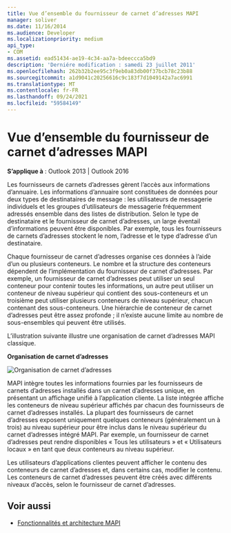 ```yaml
---
title: Vue d’ensemble du fournisseur de carnet d’adresses MAPI
manager: soliver
ms.date: 11/16/2014
ms.audience: Developer
ms.localizationpriority: medium
api_type:
- COM
ms.assetid: ead51434-ae19-4c34-aa7a-bdeeccca5bd9
description: 'Derniére modification : samedi 23 juillet 2011'
ms.openlocfilehash: 262b32b2ee95c3f9eb0a83db00f37bcb78c23b88
ms.sourcegitcommit: a1d9041c20256616c9c183f7d1049142a7ac6991
ms.translationtype: MT
ms.contentlocale: fr-FR
ms.lasthandoff: 09/24/2021
ms.locfileid: "59584149"
---
```

# <a name="mapi-address-book-provider-overview"></a>Vue d’ensemble du fournisseur de carnet d’adresses MAPI
  
**S’applique à** : Outlook 2013 | Outlook 2016 
  
Les fournisseurs de carnets d’adresses gèrent l’accès aux informations d’annuaire. Les informations d’annuaire sont constituées de données pour deux types de destinataires de message : les utilisateurs de messagerie individuels et les groupes d’utilisateurs de messagerie fréquemment adressés ensemble dans des listes de distribution. Selon le type de destinataire et le fournisseur de carnet d’adresses, un large éventail d’informations peuvent être disponibles. Par exemple, tous les fournisseurs de carnets d’adresses stockent le nom, l’adresse et le type d’adresse d’un destinataire.
  
Chaque fournisseur de carnet d’adresses organise ces données à l’aide d’un ou plusieurs conteneurs. Le nombre et la structure des conteneurs dépendent de l’implémentation du fournisseur de carnet d’adresses. Par exemple, un fournisseur de carnet d’adresses peut utiliser un seul conteneur pour contenir toutes les informations, un autre peut utiliser un conteneur de niveau supérieur qui contient des sous-conteneurs et un troisième peut utiliser plusieurs conteneurs de niveau supérieur, chacun contenant des sous-conteneurs. Une hiérarchie de conteneur de carnet d’adresses peut être assez profonde ; il n’existe aucune limite au nombre de sous-ensembles qui peuvent être utilisés.
  
L’illustration suivante illustre une organisation de carnet d’adresses MAPI classique.
  
**Organisation de carnet d’adresses**
  
![Organisation de carnet d’adresses](media/amapi_04.gif "Organisation de carnet d’adresses")
  
MAPI intègre toutes les informations fournies par les fournisseurs de carnets d’adresses installés dans un carnet d’adresses unique, en présentant un affichage unifié à l’application cliente. La liste intégrée affiche les conteneurs de niveau supérieur affichés par chacun des fournisseurs de carnet d’adresses installés. La plupart des fournisseurs de carnet d’adresses exposent uniquement quelques conteneurs (généralement un à trois) au niveau supérieur pour être inclus dans le niveau supérieur du carnet d’adresses intégré MAPI. Par exemple, un fournisseur de carnet d’adresses peut rendre disponibles « Tous les utilisateurs » et « Utilisateurs locaux » en tant que deux conteneurs au niveau supérieur.
  
Les utilisateurs d’applications clientes peuvent afficher le contenu des conteneurs de carnet d’adresses et, dans certains cas, modifier le contenu. Les conteneurs de carnet d’adresses peuvent être créés avec différents niveaux d’accès, selon le fournisseur de carnet d’adresses. 
  
## <a name="see-also"></a>Voir aussi

- [Fonctionnalités et architecture MAPI](mapi-features-and-architecture.md)

